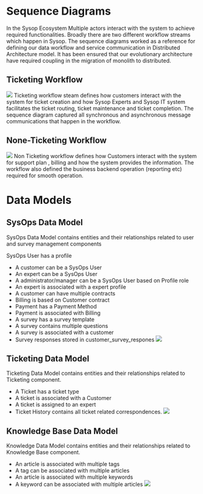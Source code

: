 # Sequence Diagrams
In the Sysop Ecosystem Multiple actors interact with the system to achieve required functionalities. Broadly there are two different workflow streams which happen in Sysop.  The sequence diagrams worked as a reference for defining our  data workflow and service communication in Distributed Architecture model. It has been ensured that our evolutionary architecture have required coupling in the migration of monolith to distributed.

## Ticketing Workflow
![](../imgs/TicketingWorkflow.jpg)
Ticketing  workflow steam defines how customers interact with the system for ticket creation and how Sysop Experts and Sysop IT system facilitates the ticket routing, ticket maintenance  and ticket completion. The sequence diagram captured all synchronous and asynchronous message communications that happen in the workflow.


## None-Ticketing Workflow
![](../imgs/NonTicketingWorkflow.jpg)
Non Ticketing workflow defines how Customers interact with the system for support plan , billing  and how the system provides the information. The workflow also defined the business backend operation (reporting etc) required for smooth operation. 

# Data Models

## SysOps Data Model

SysOps Data Model contains entities and their relationships related to user and survey management components

SysOps User has a profile
- A customer can be a SysOps User
- An expert can be a SysOps User
- A administrator/manager can be a SysOps User based on Profile role
- An expert is associated with a expert profile
- A customer can have multiple contracts
- Billing is based on Customer contract
- Payment has a Payment Method
- Payment is associated with Billing
- A survey has a survey template
- A survey contains multiple questions
- A survey is  associated with a customer
- Survey responses stored in customer_survey_respones
![](../imgs/SysOps-DM.jpg)

## Ticketing Data Model

Ticketing Data Model contains entities and their relationships related to Ticketing component.

- A Ticket has a ticket type
- A ticket is associated with a Customer
- A ticket is assigned to an expert
- Ticket History contains all ticket related correspondences.
![](../imgs/Ticketing-DM.jpg)

## Knowledge Base Data Model
Knowledge Data Model contains entities and their relationships related to Knowledge Base component.

- An article is associated with multiple tags
- A tag can  be associated with multiple articles
- An article is associated with multiple keywords
- A keyword can  be associated with multiple articles
![](../imgs/KnowledgeBase-DM.jpg)
